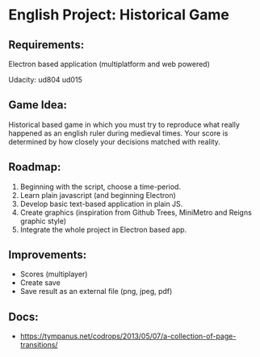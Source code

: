 # English Project: Historical Game

## Requirements:

Electron based application (multiplatform and web powered)

Udacity: ud804 ud015

## Game Idea:

Historical based game in which you must try to reproduce what really happened as
an english ruler during medieval times. Your score is determined by how closely
your decisions matched with reality.

## Roadmap:

1. Beginning with the script, choose a time-period.
2. Learn plain javascript (and beginning Electron)
3. Develop basic text-based application in plain JS.
4. Create graphics (inspiration from Github Trees, MiniMetro and Reigns graphic style)
5. Integrate the whole project in Electron based app.

## Improvements:

* Scores (multiplayer)
* Create save
* Save result as an external file (png, jpeg, pdf)

## Docs:
* https://tympanus.net/codrops/2013/05/07/a-collection-of-page-transitions/
